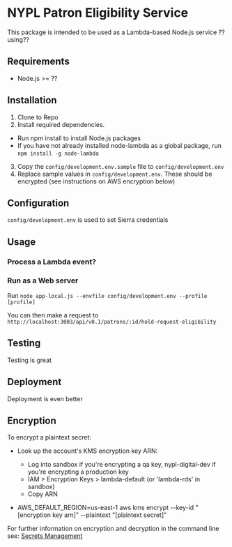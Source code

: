 # NYPL Patron Eligibility Service

This package is intended to be used as a Lambda-based Node.js service ??using??

## Requirements

* Node.js >= ??

## Installation
1. Clone to Repo
2. Install required dependencies.
  * Run npm install to install Node.js packages
  * If you have not already installed node-lambda as a global package, run `npm install -g node-lambda`
3. Copy the `config/development.env.sample` file to `config/development.env`
4. Replace sample values in `config/development.env`. These should be encrypted (see instructions on AWS encryption below)

## Configuration
`config/development.env` is used to set Sierra credentials

## Usage
### Process a Lambda event?
### Run as a Web server

Run `node app-local.js --envfile config/development.env --profile [profile]`

You can then make a request to `http://localhost:3003/api/v0.1/patrons/:id/hold-request-eligibility`

## Testing
Testing is great

## Deployment
Deployment is even better

## Encryption
To encrypt a plaintext secret:

* Look up the account's KMS encryption key ARN:
  - Log into sandbox if you're encrypting a qa key, nypl-digital-dev if you're encrypting a production key
  - IAM > Encryption Keys > lambda-default (or 'lambda-rds' in sandbox)
  - Copy ARN

* AWS\_DEFAULT\_REGION=us-east-1 aws kms encrypt --key-id "[encryption key arn]" --plaintext "[plaintext secret]"

For further information on encryption and decryption in the command line see: [Secrets Management](https://github.com/NYPL/engineering-general/blob/master/security/secrets.md)
